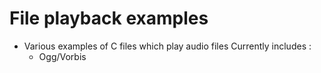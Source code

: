 # File playback examples
- Various examples of C files which play audio files
Currently includes :
	- Ogg/Vorbis
